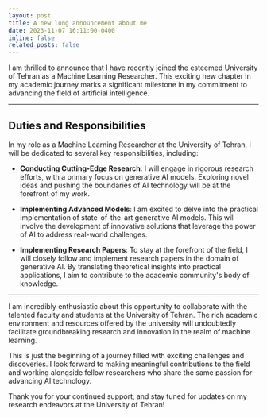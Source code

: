 ```yaml
---
layout: post
title: A new long announcement about me
date: 2023-11-07 16:11:00-0400
inline: false
related_posts: false
---
```



I am thrilled to announce that I have recently joined the esteemed University of Tehran as a Machine Learning Researcher. This exciting new chapter in my academic journey marks a significant milestone in my commitment to advancing the field of artificial intelligence.

---

## Duties and Responsibilities

In my role as a Machine Learning Researcher at the University of Tehran, I will be dedicated to several key responsibilities, including:

- **Conducting Cutting-Edge Research**: I will engage in rigorous research efforts, with a primary focus on generative AI models. Exploring novel ideas and pushing the boundaries of AI technology will be at the forefront of my work.

- **Implementing Advanced Models**: I am excited to delve into the practical implementation of state-of-the-art generative AI models. This will involve the development of innovative solutions that leverage the power of AI to address real-world challenges.

- **Implementing Research Papers**: To stay at the forefront of the field, I will closely follow and implement research papers in the domain of generative AI. By translating theoretical insights into practical applications, I aim to contribute to the academic community's body of knowledge.

---

I am incredibly enthusiastic about this opportunity to collaborate with the talented faculty and students at the University of Tehran. The rich academic environment and resources offered by the university will undoubtedly facilitate groundbreaking research and innovation in the realm of machine learning.

This is just the beginning of a journey filled with exciting challenges and discoveries. I look forward to making meaningful contributions to the field and working alongside fellow researchers who share the same passion for advancing AI technology.

Thank you for your continued support, and stay tuned for updates on my research endeavors at the University of Tehran!
